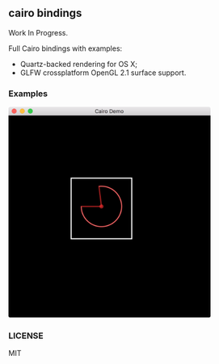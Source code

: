 ## cairo bindings

Work In Progress.

Full Cairo bindings with examples:
* Quartz-backed rendering for OS X;
* GLFW crossplatform OpenGL 2.1 surface support.

### Examples

<img alt="cairo-example-glfw" width="400px" src="/cmd/cairo-example-glfw/screenshot.png" />

### LICENSE

MIT
